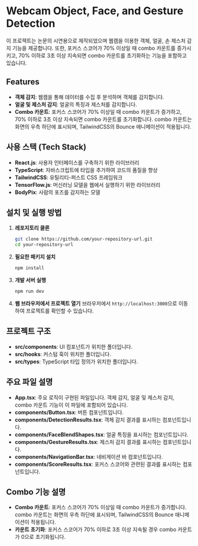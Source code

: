 # Webcam Object, Face, and Gesture Detection

이 프로젝트는 논문의 시연용으로 제작되었으며 웹캠을 이용한 객체, 얼굴, 손 제스처 감지 기능을 제공합니다. 또한, 포커스 스코어가 70% 이상일 때 combo 카운트를 증가시키고, 70% 이하로 3초 이상 지속되면 combo 카운트를 초기화하는 기능을 포함하고 있습니다.

## Features

- **객체 감지**: 웹캠을 통해 데이터를 수집 후 분석하며 객체를 감지합니다.
- **얼굴 및 제스처 감지**: 얼굴의 특징과 제스처를 감지합니다.
- **Combo 카운트**: 포커스 스코어가 70% 이상일 때 combo 카운트가 증가하고, 70% 이하로 3초 이상 지속되면 combo 카운트를 초기화합니다. combo 카운트는 화면의 우측 하단에 표시되며, TailwindCSS의 Bounce 애니메이션이 적용됩니다.

## 사용 스택 (Tech Stack)

- **React.js**: 사용자 인터페이스를 구축하기 위한 라이브러리
- **TypeScript**: 자바스크립트에 타입을 추가하여 코드의 품질을 향상
- **TailwindCSS**: 유틸리티-퍼스트 CSS 프레임워크
- **TensorFlow.js**: 머신러닝 모델을 웹에서 실행하기 위한 라이브러리
- **BodyPix**: 사람의 포즈를 감지하는 모델

## 설치 및 실행 방법

1. **레포지토리 클론**
   ```sh
   git clone https://github.com/your-repository-url.git
   cd your-repository-url
   ```

2. **필요한 패키지 설치**
   ```sh
   npm install
   ```

3. **개발 서버 실행**
   ```sh
   npm run dev
   ```

4. **웹 브라우저에서 프로젝트 열기**
   브라우저에서 `http://localhost:3000`으로 이동하여 프로젝트를 확인할 수 있습니다.

## 프로젝트 구조

- **src/components**: UI 컴포넌트가 위치한 폴더입니다.
- **src/hooks**: 커스텀 훅이 위치한 폴더입니다.
- **src/types**: TypeScript 타입 정의가 위치한 폴더입니다.

## 주요 파일 설명

- **App.tsx**: 주요 로직이 구현된 파일입니다. 객체 감지, 얼굴 및 제스처 감지, combo 카운트 기능이 이 파일에 포함되어 있습니다.
- **components/Button.tsx**: 버튼 컴포넌트입니다.
- **components/DetectionResults.tsx**: 객체 감지 결과를 표시하는 컴포넌트입니다.
- **components/FaceBlendShapes.tsx**: 얼굴 특징을 표시하는 컴포넌트입니다.
- **components/GestureResults.tsx**: 제스처 감지 결과를 표시하는 컴포넌트입니다.
- **components/NavigationBar.tsx**: 네비게이션 바 컴포넌트입니다.
- **components/ScoreResults.tsx**: 포커스 스코어와 관련된 결과를 표시하는 컴포넌트입니다.

## Combo 기능 설명

- **Combo 카운트**: 포커스 스코어가 70% 이상일 때 combo 카운트가 증가합니다. combo 카운트는 화면의 우측 하단에 표시되며, TailwindCSS의 Bounce 애니메이션이 적용됩니다.
- **카운트 초기화**: 포커스 스코어가 70% 이하로 3초 이상 지속될 경우 combo 카운트가 0으로 초기화됩니다.

